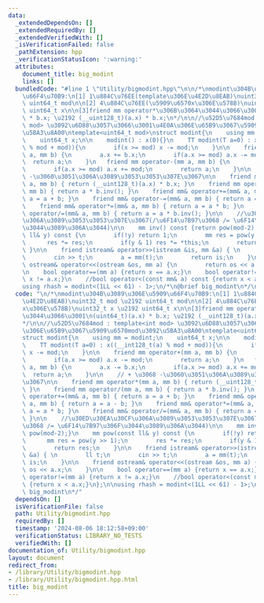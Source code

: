 ```yaml
---
data:
  _extendedDependsOn: []
  _extendedRequiredBy: []
  _extendedVerifiedWith: []
  _isVerificationFailed: false
  _pathExtension: hpp
  _verificationStatusIcon: ':warning:'
  attributes:
    document_title: big_modint
    links: []
  bundledCode: "#line 1 \"Utility/bigmodint.hpp\"\n\n/*\nmodint\u304B\u3089\u306E\u5909\
    \u66F4\u70B9:\n[1] 1\u884C\u76EE(template\u306E\u4E2D\u8EAB)\nuint32_t mod \u2192\
    \ uint64_t mod\n\n[2] 4\u884C\u76EE(\u5909\u6570x\u306E\u578B)\nuint32_t x \u2192\
    \ uint64_t x\n\n[3]friend mm operator*\u306B\u3064\u3044\u3066\u3001\n(uint64_t)(a.x)\
    \ * b.x; \u2192 (__uint128_t)(a.x) * b.x;\n*/\n\n//\u52D5\u7684mod : template<int\
    \ mod> \u3092\u6D88\u3057\u3066\u3001\u4E0A\u306E\u65B9\u3067\u5909\u6570mod\u3092\
    \u5BA3\u8A00\ntemplate<uint64_t mod>\nstruct modint{\n    using mm = modint;\n\
    \    uint64_t x;\n\n    modint() : x(0){}\n    TT modint(T a=0) : x((__int128_t(a)\
    \ % mod + mod)){\n        if(x >= mod) x -= mod;\n    }\n\n    friend mm operator+(mm\
    \ a, mm b) {\n        a.x += b.x;\n        if(a.x >= mod) a.x -= mod;\n      \
    \  return a;\n    }\n   friend mm operator-(mm a, mm b) {\n        a.x -= b.x;\n\
    \        if(a.x >= mod) a.x += mod;\n        return a;\n    }\n\n    // + \u3068\
    \ -\u3060\u3051\u306A\u3089\u3053\u3053\u307E\u3067\n\n    friend mm operator*(mm\
    \ a, mm b) { return (__uint128_t)(a.x) * b.x; }\n    friend mm operator/(mm a,\
    \ mm b) { return a * b.inv(); }\n    friend mm& operator+=(mm& a, mm b) { return\
    \ a = a + b; }\n    friend mm& operator-=(mm& a, mm b) { return a = a - b; }\n\
    \    friend mm& operator*=(mm& a, mm b) { return a = a * b; }\n    friend mm&\
    \ operator/=(mm& a, mm b) { return a = a * b.inv(); }\n\n    //\u30ED\u30EA\u30CF\
    \u306A\u3089\u3053\u3053\u307E\u3067(/\u6F14\u7B97\u3068 /= \u6F14\u7B97\u306F\
    \u3044\u3089\u306A\u3044)\n\n    mm inv() const {return pow(mod-2);}\n    mm pow(const\
    \ ll& y) const {\n        if(!y) return 1;\n        mm res = pow(y >> 1);\n  \
    \      res *= res;\n        if(y & 1) res *= *this;\n        return res;\n   \
    \ }\n\n    friend istream& operator>>(istream &is, mm &a) { \n        ll t;\n\
    \        cin >> t;\n        a = mm(t);\n        return is;\n    }\n\n    friend\
    \ ostream& operator<<(ostream &os, mm a) {\n        return os << a.x;\n    }\n\
    \n    bool operator==(mm a) {return x == a.x;}\n    bool operator!=(mm a) {return\
    \ x != a.x;}\n    //bool operator<(const mm& a) const {return x < a.x;}\n};\n\n\
    using rhash = modint<(1LL << 61) - 1>;\n/*\n@brief big_modint\n*/\n"
  code: "\n/*\nmodint\u304B\u3089\u306E\u5909\u66F4\u70B9:\n[1] 1\u884C\u76EE(template\u306E\
    \u4E2D\u8EAB)\nuint32_t mod \u2192 uint64_t mod\n\n[2] 4\u884C\u76EE(\u5909\u6570\
    x\u306E\u578B)\nuint32_t x \u2192 uint64_t x\n\n[3]friend mm operator*\u306B\u3064\
    \u3044\u3066\u3001\n(uint64_t)(a.x) * b.x; \u2192 (__uint128_t)(a.x) * b.x;\n\
    */\n\n//\u52D5\u7684mod : template<int mod> \u3092\u6D88\u3057\u3066\u3001\u4E0A\
    \u306E\u65B9\u3067\u5909\u6570mod\u3092\u5BA3\u8A00\ntemplate<uint64_t mod>\n\
    struct modint{\n    using mm = modint;\n    uint64_t x;\n\n    modint() : x(0){}\n\
    \    TT modint(T a=0) : x((__int128_t(a) % mod + mod)){\n        if(x >= mod)\
    \ x -= mod;\n    }\n\n    friend mm operator+(mm a, mm b) {\n        a.x += b.x;\n\
    \        if(a.x >= mod) a.x -= mod;\n        return a;\n    }\n   friend mm operator-(mm\
    \ a, mm b) {\n        a.x -= b.x;\n        if(a.x >= mod) a.x += mod;\n      \
    \  return a;\n    }\n\n    // + \u3068 -\u3060\u3051\u306A\u3089\u3053\u3053\u307E\
    \u3067\n\n    friend mm operator*(mm a, mm b) { return (__uint128_t)(a.x) * b.x;\
    \ }\n    friend mm operator/(mm a, mm b) { return a * b.inv(); }\n    friend mm&\
    \ operator+=(mm& a, mm b) { return a = a + b; }\n    friend mm& operator-=(mm&\
    \ a, mm b) { return a = a - b; }\n    friend mm& operator*=(mm& a, mm b) { return\
    \ a = a * b; }\n    friend mm& operator/=(mm& a, mm b) { return a = a * b.inv();\
    \ }\n\n    //\u30ED\u30EA\u30CF\u306A\u3089\u3053\u3053\u307E\u3067(/\u6F14\u7B97\
    \u3068 /= \u6F14\u7B97\u306F\u3044\u3089\u306A\u3044)\n\n    mm inv() const {return\
    \ pow(mod-2);}\n    mm pow(const ll& y) const {\n        if(!y) return 1;\n  \
    \      mm res = pow(y >> 1);\n        res *= res;\n        if(y & 1) res *= *this;\n\
    \        return res;\n    }\n\n    friend istream& operator>>(istream &is, mm\
    \ &a) { \n        ll t;\n        cin >> t;\n        a = mm(t);\n        return\
    \ is;\n    }\n\n    friend ostream& operator<<(ostream &os, mm a) {\n        return\
    \ os << a.x;\n    }\n\n    bool operator==(mm a) {return x == a.x;}\n    bool\
    \ operator!=(mm a) {return x != a.x;}\n    //bool operator<(const mm& a) const\
    \ {return x < a.x;}\n};\n\nusing rhash = modint<(1LL << 61) - 1>;\n/*\n@brief\
    \ big_modint\n*/"
  dependsOn: []
  isVerificationFile: false
  path: Utility/bigmodint.hpp
  requiredBy: []
  timestamp: '2024-08-06 18:12:58+09:00'
  verificationStatus: LIBRARY_NO_TESTS
  verifiedWith: []
documentation_of: Utility/bigmodint.hpp
layout: document
redirect_from:
- /library/Utility/bigmodint.hpp
- /library/Utility/bigmodint.hpp.html
title: big_modint
---
```

